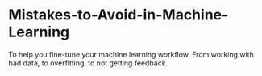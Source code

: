 ﻿# Mistakes-to-Avoid-in-Machine-Learning
 To help you fine-tune your machine learning workflow. 
 From working with bad data, to overfitting, to not getting feedback.


